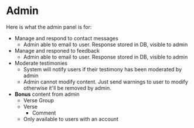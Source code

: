 # Admin

Here is what the admin panel is for:

-   Manage and respond to contact messages
    -   Admin able to email to user. Response stored in DB, visible to admin
-   Manage and responed to feedback
    -   Admin able to email to user. Response stored in DB, visible to admin
-   Moderate testimonies
    -   System will notify users if their testimony has been moderated by admin
    -   Admin cannot modify content. Just send warnings to user to modify otherwise it'll be removed by admin.
-   **Bonus** content from admin
    -   Verse Group
    -   Verse
        -   Comment
    -   Only available to users with an account
